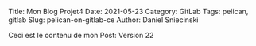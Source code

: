 Title: Mon Blog Projet4
Date: 2021-05-23
Category: GitLab
Tags: pelican, gitlab
Slug: pelican-on-gitlab-ce
Author: Daniel Sniecinski


Ceci est le contenu de mon Post:
Version 22 
